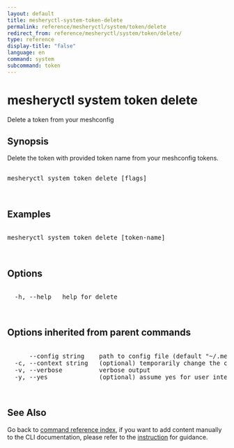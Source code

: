 ```yaml
---
layout: default
title: mesheryctl-system-token-delete
permalink: reference/mesheryctl/system/token/delete
redirect_from: reference/mesheryctl/system/token/delete/
type: reference
display-title: "false"
language: en
command: system
subcommand: token
---
```


# mesheryctl system token delete

Delete a token from your meshconfig

## Synopsis

Delete the token with provided token name from your meshconfig tokens.
<pre class='codeblock-pre'>
<div class='codeblock'>
mesheryctl system token delete [flags]

</div>
</pre> 

## Examples

<pre class='codeblock-pre'>
<div class='codeblock'>
mesheryctl system token delete [token-name]

</div>
</pre> 

## Options

<pre class='codeblock-pre'>
<div class='codeblock'>
  -h, --help   help for delete

</div>
</pre>

## Options inherited from parent commands

<pre class='codeblock-pre'>
<div class='codeblock'>
      --config string    path to config file (default "~/.meshery/config.yaml")
  -c, --context string   (optional) temporarily change the current context.
  -v, --verbose          verbose output
  -y, --yes              (optional) assume yes for user interactive prompts.

</div>
</pre>

## See Also

Go back to [command reference index](/reference/mesheryctl/), if you want to add content manually to the CLI documentation, please refer to the [instruction](/project/contributing/contributing-cli#preserving-manually-added-documentation) for guidance.
